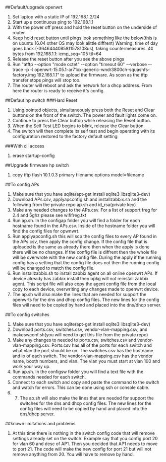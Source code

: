 ##Default/upgrade openwrt
1. Set laptop with a static IP of 192.168.1.2/24
2. Start up a continuous ping to 192.168.1.1
3. With the power off press and hold the reset button on the underside of router
4. Keep hold reset button until pings look something like the below(this is on ubuntu 16.04 other OS may look alittle diffrent)
Warning: time of day goes back (-3646444085811578108us), taking countermeasures.
40 bytes from 192.168.1.1: icmp_seq=105 ttl=64
5. Release the reset button after you see the above pings
6. Run "atftp --option "mode octet" --option "timeout  60" --verbose --trace -p -l openwrt-15.05.1-ar71xx-generic-wndr3800ch-squashfs-factory.img 192.168.1.1" to upload the firmware. As soon as the tftp transfer stops pings will stop too.
7. The router will reboot and ask the network for a dhcp address. From here the router is ready to receive it's config.

##Defaut hp switch
###Hard Reset
1. Using pointed objects, simultaneously press both the Reset and Clear buttons on the front of the switch. The power and fault lights come on.
2. Continue to press the Clear button while releasing the Reset button.
3. When the Self Test LED begins to blink, release the Clear button.
4. The switch will then complete its self test and begin operating with its configuration restored to the factory default setting

###With cli access
1. erase startup-config

##Upgrade firmware hp switch
1. copy tftp flash 10.1.0.3 <file name> primary
filename options
model=filename

##To config APs
1. Make sure that you have sqlite(apt-get install sqlite3 libsqlite3-dev)
2. Download  APs.csv, applyapconfig.sh and installzabbix.sh and the following from the private repo ap.sh and id_rsa(private key)
3. Make any needed changes to the APs.csv. For a list of support freg for 2.4 and 5ghz please see wififreg.txt
4. Run ap.sh. In the configap folder you will find a folder for each hostname found in the APs.csv. Inside of the hostname folder you will find the config files for opwnwrt. 
5. Run applyapconfig.sh this will scp the config files to every AP found in the APs.csv, then apply the config change. If the config file that is uploaded is the same as already there then when the apply is done there will be no changes. If the config file is diffrent then the whole file will be overwrote with the new config file. During the apply if the running config has a setting that the config file does not then the running config will be changed to match the config file.
6. Run installzabbix.sh to install zabbix agent on all online openwrt APs. If device already has zabbix install then opkg will not reinstall zabbix agent. This script file will also copy the agent config file from the local copy to each device, overwriting any changes made to openwrt device.
7. The ap.sh will also make the lines that are needed for support the openwrts for the dns and dhcp config files. The new lines for the config files will need to be copied by hand and placed into the dns/dhcp server.

##To config switches
1. Make sure that you have sqlite(apt-get install sqlite3 libsqlite3-dev)
2. Download ports.csv, switches.csv, vendor-vlan-mapping.csv, and  makeswconf.sh(you will need to get this file from the private repo)
3. Make any changes to needed to ports.csv, switches.csv and vendor-vlan-mapping.csv. Ports.csv has all of the ports for each switch and what vlan the port should be on. The switches.csv has the hostname and ip of each switch. The vendor-vlan-mapping.csv has the vendor name, booth numbers, and vlan. The vlan you must start at vlan 100 and work your way up. 
4. Run ap.sh. In the configsw folder you will find a text file with the commands needed for each switch.
5. Connect to each switch and copy and paste the command to the switch and watch for errors. This can be done using ssh or console cable.
6. 7. The ap.sh will also make the lines that are needed for support the switches for the dns and dhcp config files. The new lines for the config files will need to be copied by hand and placed into the dns/dhcp server.

##known limitations and problems
1. At this time there is nothing in the switch config code that will remove settings already set on the switch. Example say that you config port 20 for vlan 60 and desc of AP1. Then you decided that AP1 needs to move to port 21. The code will make the new config for port 21 but will not remove anything from 20. You will have to remove by hand.
